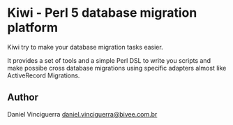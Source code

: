 # Kiwi - Perl 5 database migration platform

Kiwi try to make your database migration tasks easier.

It provides a set of tools and a simple Perl DSL to write you scripts and make
possibe cross database migrations using specific adapters almost like 
ActiveRecord Migrations.

## Author

Daniel Vinciguerra <daniel.vinciguerra@bivee.com.br>
